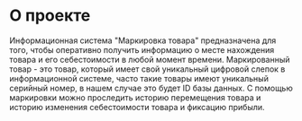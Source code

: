 # О проекте

Информационная система "Маркировка товара" предназначена для того, чтобы оперативно получить информацию о месте нахождения товара и его себестоимости в любой момент времени.
Маркированный товар - это товар, который имеет свой уникальный цифровой слепок в информационной системе, часто такие товары имеют уникальный серийный номер, в нашем случае это будет ID базы данных. С помощью маркировки можно проследить историю перемещения товара и историю изменения себестоимости товара и фиксацию прибыли.
